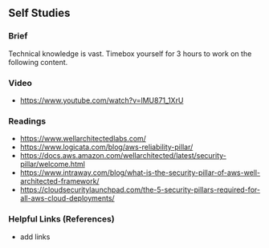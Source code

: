 ## Self Studies

### Brief

Technical knowledge is vast. Timebox yourself for 3 hours to work on the following content.

### Video 

- https://www.youtube.com/watch?v=lMU871_1XrU

### Readings

- https://www.wellarchitectedlabs.com/
- https://www.logicata.com/blog/aws-reliability-pillar/
- https://docs.aws.amazon.com/wellarchitected/latest/security-pillar/welcome.html
- https://www.intraway.com/blog/what-is-the-security-pillar-of-aws-well-architected-framework/
- https://cloudsecuritylaunchpad.com/the-5-security-pillars-required-for-all-aws-cloud-deployments/

### Helpful Links (References)

- add links
